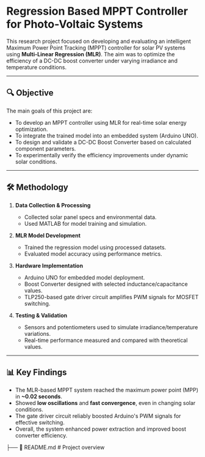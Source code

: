 # Regression Based MPPT Controller for Photo-Voltaic Systems



This research project focused on developing and evaluating an intelligent Maximum Power Point Tracking (MPPT) controller for solar PV systems using **Multi-Linear Regression (MLR)**. The aim was to optimize the efficiency of a DC-DC boost converter under varying irradiance and temperature conditions.



---

## 🔍 Objective

The main goals of this project are:

- To develop an MPPT controller using MLR for real-time solar energy optimization.
- To integrate the trained model into an embedded system (Arduino UNO).
- To design and validate a DC-DC Boost Converter based on calculated component parameters.
- To experimentally verify the efficiency improvements under dynamic solar conditions.

---

## 🛠️ Methodology

1. **Data Collection & Processing**
   - Collected solar panel specs and environmental data.
   - Used MATLAB for model training and simulation.

2. **MLR Model Development**
   - Trained the regression model using processed datasets.
   - Evaluated model accuracy using performance metrics.

3. **Hardware Implementation**
   - Arduino UNO for embedded model deployment.
   - Boost Converter designed with selected inductance/capacitance values.
   - TLP250-based gate driver circuit amplifies PWM signals for MOSFET switching.

4. **Testing & Validation**
   - Sensors and potentiometers used to simulate irradiance/temperature variations.
   - Real-time performance measured and compared with theoretical values.

---

## 📊 Key Findings

- The MLR-based MPPT system reached the maximum power point (MPP) in **~0.02 seconds**.
- Showed **low oscillations** and **fast convergence**, even in changing solar conditions.
- The gate driver circuit reliably boosted Arduino's PWM signals for effective switching.
- Overall, the system enhanced power extraction and improved boost converter efficiency.


├── 📄 README.md          # Project overview
